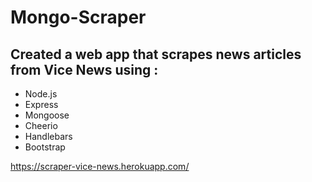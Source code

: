 # Mongo-Scraper

## Created a web app that scrapes news articles from Vice News using :
* Node.js 
* Express
* Mongoose 
* Cheerio
* Handlebars 
* Bootstrap

https://scraper-vice-news.herokuapp.com/

